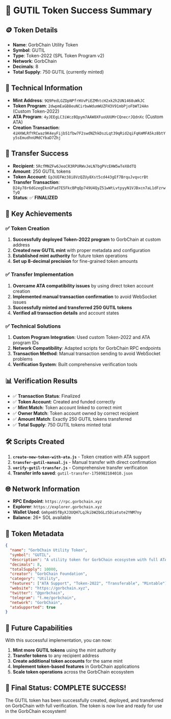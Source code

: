 # 🎉 GUTIL Token Success Summary

## 🪙 Token Details
- **Name**: GorbChain Utility Token
- **Symbol**: GUTIL
- **Type**: Token-2022 (SPL Token Program v2)
- **Network**: GorbChain
- **Decimals**: 8
- **Total Supply**: 750 GUTIL (currently minted)

## 🔧 Technical Information
- **Mint Address**: `9Q9PedLGZDpNPfrHVvPiEZMhtcH2xk2h2UN1468uWkJC`
- **Token Program**: `2dwpmEaGB8euNCirbwWdumWUZFH3V91mbPjoFbWT24An` (Custom Token-2022)
- **ATA Program**: `4yJEEgLC3iWcz8Qpym7AAW8XFuoUUUMrCQnecrJQdnXc` (Custom ATA)
- **Creation Transaction**: `4iHXWLRfYRCwaz9K4eyFijb51fbw7F2swdNZhkDszLqt39qRid2qiFqKmMFA5kz8btYy5sEmudhnUMdCYbaD7Zhj`

## 💸 Transfer Success
- **Recipient**: `5RcfMNZFw6JeoCR3RPURWvJeLN7bgPVcEHW5wTeX8dTQ`
- **Amount**: 250 GUTIL tokens
- **Token Account**: `Ep3UEFWz38i8VzQZUy8Xst5cd443gEf7BrquJvqvcrBt`
- **Transfer Transaction**: `D24y78r6dGzegEknGPad7E5FkcBPqQp749U4QyZ51wWtLvtpyyN1VJBxcn7aL1dFzrwTyQ`
- **Status**: ✅ **FINALIZED**

## 🎯 Key Achievements

### ✅ Token Creation
1. **Successfully deployed Token-2022 program** to GorbChain at custom address
2. **Created new GUTIL mint** with proper metadata and configuration
3. **Established mint authority** for future token operations
4. **Set up 8-decimal precision** for fine-grained token amounts

### ✅ Transfer Implementation
1. **Overcame ATA compatibility issues** by using direct token account creation
2. **Implemented manual transaction confirmation** to avoid WebSocket issues
3. **Successfully minted and transferred 250 GUTIL tokens**
4. **Verified all transaction details** and account states

### ✅ Technical Solutions
1. **Custom Program Integration**: Used custom Token-2022 and ATA program IDs
2. **Network Compatibility**: Adapted scripts for GorbChain RPC endpoints
3. **Transaction Method**: Manual transaction sending to avoid WebSocket problems
4. **Verification System**: Built comprehensive verification tools

## 📊 Verification Results
- ✅ **Transaction Status**: Finalized
- ✅ **Token Account**: Created and funded correctly
- ✅ **Mint Match**: Token account linked to correct mint
- ✅ **Owner Match**: Token account owned by correct recipient
- ✅ **Amount Match**: Exactly 250 GUTIL tokens transferred
- ✅ **Total Supply**: 750 GUTIL tokens minted total

## 🛠️ Scripts Created
1. **`create-new-token-with-ata.js`** - Token creation with ATA support
2. **`transfer-gutil-manual.js`** - Manual transfer with direct confirmation
3. **`verify-gutil-transfer.js`** - Comprehensive transfer verification
4. **Transfer info saved**: `gutil-transfer-1750982104010.json`

## 🌐 Network Information
- **RPC Endpoint**: `https://rpc.gorbchain.xyz`
- **Explorer**: `https://explorer.gorbchain.xyz`
- **Wallet Used**: `Gmhpm85fByXJ3UQH7LqJkibW2bGLz5Diatute2YNM7ny`
- **Balance**: 26+ SOL available

## 🎨 Token Metadata
```json
{
  "name": "GorbChain Utility Token",
  "symbol": "GUTIL",
  "description": "A utility token for GorbChain ecosystem with full ATA support and Token-2022 features",
  "decimals": 8,
  "totalSupply": 10000,
  "creator": "GorbChain Foundation",
  "category": "Utility",
  "features": ["ATA Support", "Token-2022", "Transferable", "Mintable"],
  "website": "https://gorbchain.xyz",
  "twitter": "@gorbchain",
  "telegram": "t.me/gorbchain",
  "network": "GorbChain",
  "ataSupported": true
}
```

## 🚀 Future Capabilities
With this successful implementation, you can now:

1. **Mint more GUTIL tokens** using the mint authority
2. **Transfer tokens** to any recipient address
3. **Create additional token accounts** for the same mint
4. **Implement token-based features** in GorbChain applications
5. **Scale token operations** across the GorbChain ecosystem

## 🎊 Final Status: **COMPLETE SUCCESS!**

The GUTIL token has been successfully created, deployed, and transferred on GorbChain with full verification. The token is now live and ready for use in the GorbChain ecosystem! 